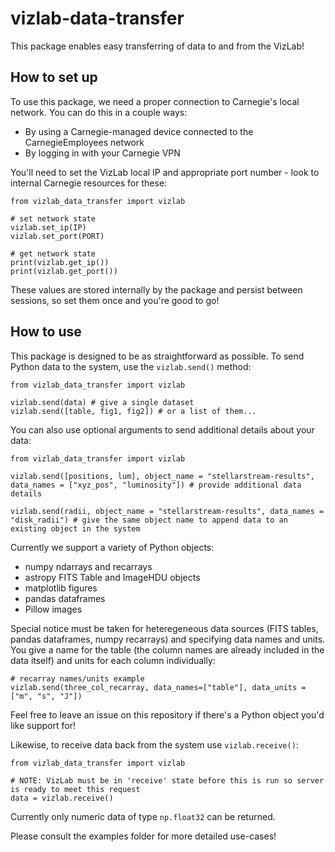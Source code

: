 # vizlab-data-transfer

This package enables easy transferring of data to and from the VizLab! 

## How to set up

To use this package, we need a proper connection to Carnegie's local network. You can do this in a couple ways:

* By using a Carnegie-managed device connected to the CarnegieEmployees network
* By logging in with your Carnegie VPN

You'll need to set the VizLab local IP and appropriate port number - look to internal Carnegie resources for these:

```
from vizlab_data_transfer import vizlab

# set network state
vizlab.set_ip(IP)
vizlab.set_port(PORT)

# get network state
print(vizlab.get_ip())
print(vizlab.get_port())
```

These values are stored internally by the package and persist between sessions, so set them once and you're good to go!

## How to use

This package is designed to be as straightforward as possible. To send Python data to the system, use the ```vizlab.send()``` method:

```
from vizlab_data_transfer import vizlab

vizlab.send(data) # give a single dataset
vizlab.send([table, fig1, fig2]) # or a list of them...
```

You can also use optional arguments to send additional details about your data:

```
from vizlab_data_transfer import vizlab

vizlab.send([positions, lum], object_name = "stellarstream-results", data_names = ["xyz_pos", "luminosity"]) # provide additional data details

vizlab.send(radii, object_name = "stellarstream-results", data_names = "disk_radii") # give the same object name to append data to an existing object in the system
```

Currently we support a variety of Python objects:
* numpy ndarrays and recarrays
* astropy FITS Table and ImageHDU objects
* matplotlib figures
* pandas dataframes
* Pillow images

Special notice must be taken for heteregeneous data sources (FITS tables, pandas dataframes, numpy recarrays) and specifying data names and units. You give a name for the table (the column names are already included in the data itself) and units for each column individually:

```
# recarray names/units example
vizlab.send(three_col_recarray, data_names=["table"], data_units = ["m", "s", "J"])
```

Feel free to leave an issue on this repository if there's a Python object you'd like support for!

Likewise, to receive data back from the system use ```vizlab.receive()```:

```
from vizlab_data_transfer import vizlab

# NOTE: VizLab must be in 'receive' state before this is run so server is ready to meet this request
data = vizlab.receive() 
```

Currently only numeric data of type ```np.float32``` can be returned.

Please consult the examples folder for more detailed use-cases!